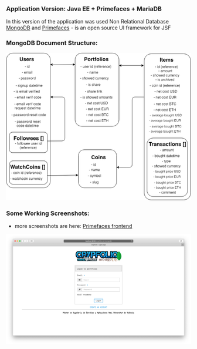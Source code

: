 ### Application Version: Java EE + Primefaces + MariaDB 
In this version of the application was used Non Relational Database [MongoDB](https://github.com/mongodb) and [Primefaces](https://github.com/primefaces) - is an open source
 UI framework for JSF

### MongoDB Document Structure:

![Logical Data Model](data-model/mongodb-document-structures.png)

### Some Working Screenshots:

* more screenshots are here: [Primefaces frontend](/crypfolio-jsf-mariadb/README.md#some-working-screenshots)

![Login Page](../images/login-page-mongodb.png)